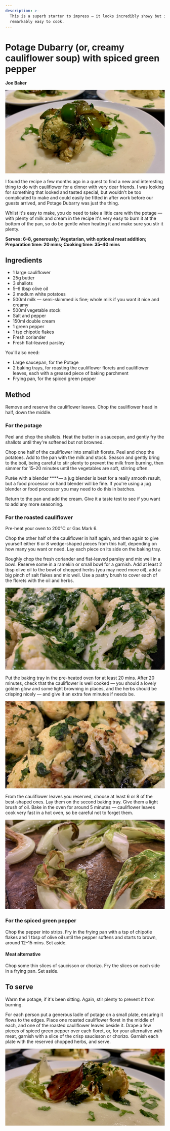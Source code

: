 ```yaml
---
description: >-
  This is a superb starter to impress — it looks incredibly showy but is in fact
  remarkably easy to cook.
---
```


# Potage Dubarry \(or, creamy cauliflower soup\) with spiced green pepper

**Joe Baker**

![Potage Dubarry](../.gitbook/assets/img_7434.jpeg)

I found the recipe a few months ago in a quest to find a new and interesting thing to do with cauliflower for a dinner with very dear friends. I was looking for something that looked and tasted special, but wouldn't be too complicated to make and could easily be fitted in after work before our guests arrived, and Potage Dubarry was just the thing.

Whilst it's easy to make, you do need to take a little care with the potage — with plenty of milk and cream in the recipe it's very easy to burn it at the bottom of the pan, so do be gentle when heating it and make sure you stir it plenty.

**Serves: 6–8, generously; Vegetarian, with optional meat addition; Preparation time: 20 mins; Cooking time: 35–40 mins**

## Ingredients

* 1 large cauliflower
* 25g butter
* 3 shallots
* 5–6 tbsp olive oil
* 2 medium white potatoes
* 500ml milk — semi-skimmed is fine; whole milk if you want it nice and creamy
* 500ml vegetable stock
* Salt and pepper
* 150ml double cream
* 1 green pepper
* 1 tsp chipotle flakes
* Fresh coriander
* Fresh flat-leaved parsley

You'll also need:

* Large saucepan, for the Potage
* 2 baking trays, for roasting the cauliflower florets and cauliflower leaves, each with a greased piece of baking parchment
* Frying pan, for the spiced green pepper

## Method

Remove and reserve the cauliflower leaves. Chop the cauliflower head in half, down the middle. 

### For the potage

Peel and chop the shallots. Heat the butter in a saucepan, and gently fry the shallots until they're softened but not browned. 

Chop one half of the cauliflower into smallish florets. Peel and chop the potatoes. Add to the pan with the milk and stock. Season and gently bring to the boil, being careful to stir plenty to prevent the milk from burning, then simmer for 15–20 minutes until the vegetables are soft, stirring often.

Purée with a blender ****— a jug blender is best for a really smooth result, but a food processor or hand blender will be fine. If you're using a jug blender or food processor you may need to do this in batches.

Return to the pan and add the cream. Give it a taste test to see if you want to add any more seasoning.

### For the roasted cauliflower

Pre-heat your oven to 200°C or Gas Mark 6.

Chop the other half of the cauliflower in half again, and then again to give yourself either 6 or 8 wedge-shaped pieces from this half, depending on how many you want or need. Lay each piece on its side on the baking tray.

Roughly chop the fresh coriander and flat-leaved parsley and mix well in a bowl. Reserve some in a ramekin or small bowl for a garnish. Add at least 2 tbsp olive oil to the bowl of chopped herbs \(you may need more oil\), add a big pinch of salt flakes and mix well. Use a pastry brush to cover each of the florets with the oil and herbs.

![](../.gitbook/assets/img_7423_1.jpeg)

Put the baking tray in the pre-heated oven for at least 20 mins. After 20 minutes, check that the cauliflower is well cooked — you should a lovely golden glow and some light browning in places, and the herbs should be crisping nicely — and give it an extra few minutes if needs be.

![](../.gitbook/assets/img_7428_1.jpeg)

From the cauliflower leaves you reserved, choose at least 6 or 8 of the best-shaped ones. Lay them on the second baking tray. Give them a light brush of oil. Bake in the oven for around 5 minutes — cauliflower leaves cook very fast in a hot oven, so be careful not to forget them.

![](../.gitbook/assets/img_7425_1.jpeg)

### For the spiced green pepper

Chop the pepper into strips. Fry in the frying pan with a tsp of chipotle flakes and 1 tbsp of olive oil until the pepper softens and starts to brown, around 12–15 mins. Set aside.

#### Meat alternative

Chop some thin slices of saucisson or chorizo. Fry the slices on each side in a frying pan. Set aside.

## To serve

Warm the potage, if it's been sitting. Again, stir plenty to prevent it from burning.

For each person put a generous ladle of potage on a small plate, ensuring it flows to the edges. Place one roasted cauliflower floret in the middle of each, and one of the roasted cauliflower leaves beside it. Drape a few pieces of spiced green pepper over each floret, or, for your alternative _with_ meat, garnish with a slice of the crisp saucisson or chorizo. Garnish each plate with the reserved chopped herbs, and serve.

![](../.gitbook/assets/img_7431.jpeg)



